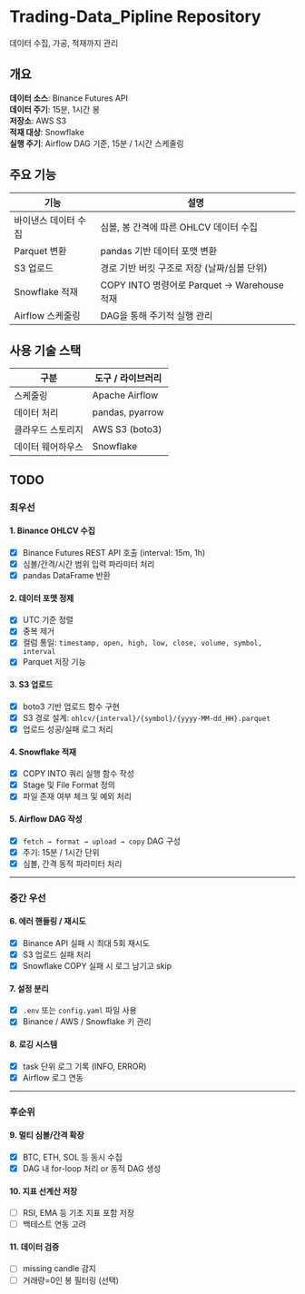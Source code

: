 # Trading-Data_Pipline Repository
데이터 수집, 가공, 적재까지 관리

## 개요
**데이터 소스**: Binance Futures API  
**데이터 주기**: 15분, 1시간 봉  
**저장소**: AWS S3  
**적재 대상**: Snowflake  
**실행 주기**: Airflow DAG 기준, 15분 / 1시간 스케줄링

## 주요 기능
| 기능           | 설명                                    |
| ------------ | ------------------------------------- |
| 바이낸스 데이터 수집  | 심볼, 봉 간격에 따른 OHLCV 데이터 수집             |
| Parquet 변환   | pandas 기반 데이터 포맷 변환                   |
| S3 업로드       | 경로 기반 버킷 구조로 저장 (날짜/심볼 단위)            |
| Snowflake 적재 | COPY INTO 명령어로 Parquet → Warehouse 적재 |
| Airflow 스케줄링 | DAG을 통해 주기적 실행 관리                     |

## 사용 기술 스택
| 구분        | 도구 / 라이브러리                             |
| --------- | -------------------------------------- |
| 스케줄링      | Apache Airflow                         |
| 데이터 처리    | pandas, pyarrow                        |
| 클라우드 스토리지 | AWS S3 (boto3)                         |
| 데이터 웨어하우스 | Snowflake                              |

## TODO

### 최우선 

#### 1. Binance OHLCV 수집
- [X] Binance Futures REST API 호출 (interval: 15m, 1h)
- [X] 심볼/간격/시간 범위 입력 파라미터 처리
- [X] pandas DataFrame 반환

#### 2. 데이터 포맷 정제
- [X] UTC 기준 정렬
- [X] 중복 제거
- [X] 컬럼 통일: `timestamp, open, high, low, close, volume, symbol, interval`
- [X] Parquet 저장 기능

#### 3. S3 업로드
- [X] boto3 기반 업로드 함수 구현
- [X] S3 경로 설계: `ohlcv/{interval}/{symbol}/{yyyy-MM-dd_HH}.parquet`
- [X] 업로드 성공/실패 로그 처리

#### 4. Snowflake 적재
- [X] COPY INTO 쿼리 실행 함수 작성
- [X] Stage 및 File Format 정의
- [X] 파일 존재 여부 체크 및 예외 처리

#### 5. Airflow DAG 작성
- [X] `fetch → format → upload → copy` DAG 구성
- [X] 주기: 15분 / 1시간 단위
- [X] 심볼, 간격 동적 파라미터 처리

---

### 중간 우선

#### 6. 에러 핸들링 / 재시도
- [X] Binance API 실패 시 최대 5회 재시도
- [X] S3 업로드 실패 처리
- [X] Snowflake COPY 실패 시 로그 남기고 skip

#### 7. 설정 분리
- [X] `.env` 또는 `config.yaml` 파일 사용
- [X] Binance / AWS / Snowflake 키 관리

#### 8. 로깅 시스템
- [X] task 단위 로그 기록 (INFO, ERROR)
- [X] Airflow 로그 연동

---

### 후순위

#### 9. 멀티 심볼/간격 확장
- [X] BTC, ETH, SOL 등 동시 수집
- [X] DAG 내 for-loop 처리 or 동적 DAG 생성

#### 10. 지표 선계산 저장
- [ ] RSI, EMA 등 기초 지표 포함 저장
- [ ] 백테스트 연동 고려

#### 11. 데이터 검증
- [ ] missing candle 감지
- [ ] 거래량=0인 봉 필터링 (선택)
